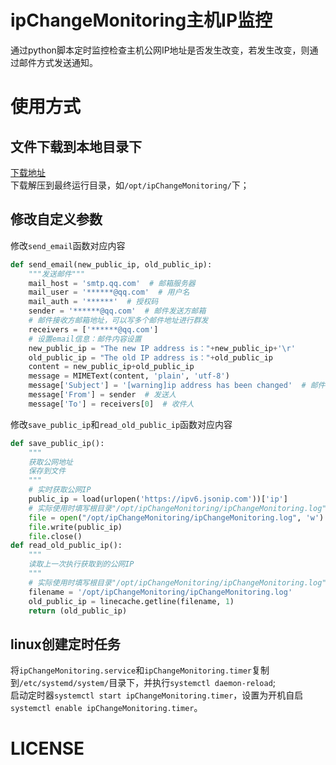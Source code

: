 # ipChangeMonitoring主机IP监控
通过python脚本定时监控检查主机公网IP地址是否发生改变，若发生改变，则通过邮件方式发送通知。

# 使用方式
## 文件下载到本地目录下
[下载地址](https://github.com/ErickQian/ipChangeMonitoring/archive/refs/heads/master.zip)  
下载解压到最终运行目录，如`/opt/ipChangeMonitoring/`下；
## 修改自定义参数
修改`send_email`函数对应内容
```python
def send_email(new_public_ip, old_public_ip):
    """发送邮件"""
    mail_host = 'smtp.qq.com'  # 邮箱服务器
    mail_user = '******@qq.com'  # 用户名
    mail_auth = '******'  # 授权码
    sender = '******@qq.com'  # 邮件发送方邮箱
    # 邮件接收方邮箱地址，可以写多个邮件地址进行群发
    receivers = ['******@qq.com']
    # 设置email信息：邮件内容设置
    new_public_ip = "The new IP address is："+new_public_ip+'\r'
    old_public_ip = "The old IP address is："+old_public_ip
    content = new_public_ip+old_public_ip
    message = MIMEText(content, 'plain', 'utf-8')
    message['Subject'] = '[warning]ip address has been changed'  # 邮件头
    message['From'] = sender  # 发送人
    message['To'] = receivers[0]  # 收件人
```  

修改`save_public_ip`和`read_old_public_ip`函数对应内容
```python
def save_public_ip():
    """
    获取公网地址
    保存到文件
    """
    # 实时获取公网IP
    public_ip = load(urlopen('https://ipv6.jsonip.com'))['ip']
    # 实际使用时填写根目录"/opt/ipChangeMonitoring/ipChangeMonitoring.log"
    file = open("/opt/ipChangeMonitoring/ipChangeMonitoring.log", 'w')
    file.write(public_ip)
    file.close()
def read_old_public_ip():
    """
    读取上一次执行获取到的公网IP
    """
    # 实际使用时填写根目录"/opt/ipChangeMonitoring/ipChangeMonitoring.log"
    filename = '/opt/ipChangeMonitoring/ipChangeMonitoring.log'
    old_public_ip = linecache.getline(filename, 1)
    return (old_public_ip)
```
## linux创建定时任务
将`ipChangeMonitoring.service`和`ipChangeMonitoring.timer`复制到`/etc/systemd/system/`目录下，并执行`systemctl daemon-reload`;  
启动定时器`systemctl start ipChangeMonitoring.timer`，设置为开机自启`systemctl enable ipChangeMonitoring.timer`。

# LICENSE